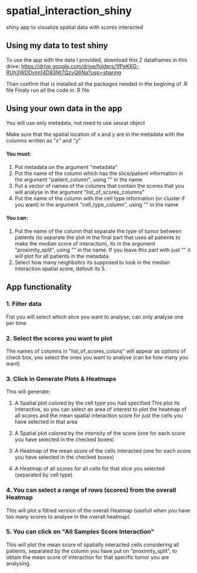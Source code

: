 # spatial_interaction_shiny
shiny app to visualize spatial data with scores interacted

## Using my data to test shiny
To use the app with the data I provided, download this 2 dataframes in this drive:
https://drive.google.com/drive/folders/1fPeKKG-RUh3WDDyim14D83Nt7QzvQ6Na?usp=sharing

Than confirm that is installed all the packages needed in the begining of .R file
Finaly run all the code in .R file

## Using your own data in the app
You will use only metadata, not need to use seurat object

Make sure that the spatial location of x and y are in the metadata with the columns written as "x" and "y"

#### You must:
1. Put metadata on the argument "metadata"
2. Put the name of the column which has the slice/patient information in the argument "patient_column", using "" in the name
3. Put a vector of names of the columns that contain the scores that you will analyse in the argument "list_of_scores_columns"
4. Put the name of the column with the cell type information (or cluster if you want) in the argument "cell_type_column", using "" in the name

#### You can:
1. Put the name of the column that separate the type of tumor between patients (to separate the plot in the final part that uses all patients to make the median score of interaction), its in the argument "proximity_split", using "" in the name. If you leave this part with just "" it will plot for all patients in the metadata.
2. Select how many neighbohrs its supposed to look in the median interaction spatial score, defoult its 5.


## App functionality
### 1. Filter data
Fist you will select which slice you want to analyse, can only analyse one per time

### 2. Select the scores you want to plot
The names of columns in "list_of_scores_coluns" will appear as options of check box, you select the ones you want to analyse (can be how many you want)

### 3. Click in Generate Plots & Heatmaps 
This will generate:

1. A Spatial plot colored by the cell type you had specified
This plot its interactive, so you can select an area of interest to plot the heatmap of all scores and the mean spatial interaction score for just the cells you have selected in that area

2. A Spatial plot colored by the intensity of the score (one for each score you have selected in the checked boxes)

3. A Heatmap of the mean score of the cells interacted (one for each score you have selected in the checked boxes)

4. A Heatmap of all scores for all cells for that slice you selected (separated by cell type)

### 4. You can select a range of rows (scores) from the overall Heatmap 
This will plot a filtred version of the overall Heatmap 
(usefull when you have too many scores to analyse in the overall heatmap)

### 5. You can click on "All Samples Score Interaction"
This will plot the mean score of spatially interacted cells considering all patients, separated by the column you have put on "proximity_split", to obtain the mean score of interaction for that specific tumor you are analysing.
